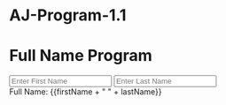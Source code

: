 # AJ-Program-1.1
<!DOCTYPE html>
<html>
<head>
 <title>Full Name Program</title>
 <script src="https://ajax.googleapis.com/ajax/libs/angularjs/1.6.9/angular.min.js"> 
 </script>
</head>
<body>
 <div ng-app="myApp" ng-controller="myCtrl">
 <h1>Full Name Program</h1>
 <input type="text" ng-model="firstName" placeholder="Enter First Name">
 <input type="text" ng-model="lastName" placeholder="Enter Last Name">
 <br>
 Full Name: {{firstName + " " + lastName}}
 </div>
 <script>
var app = angular.module("myApp", []);
app.controller("myCtrl", function($scope) {
$scope.firstName = "Rajender";
 $scope.lastName = "Tilak";
});
 </script>
</body>
</html>

